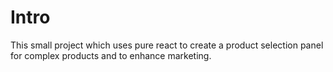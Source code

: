 # Intro

This small project which uses pure react to create a product selection panel for complex products and to enhance marketing.
